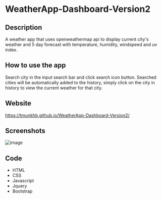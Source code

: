 # WeatherApp-Dashboard-Version2

## Description
A weather app that uses openweathermap api to display current city's weather and 5 day forecast with temperature, humidity, windspeed and uv index. 

## How to use the app
Search city in the input search bar and click search icon button. Searched cities will be automatically added to the history, simply click on the city in history to view the current weather for that city. 

## Website
https://tmunkhb.github.io/WeatherApp-Dashboard-Version2/

## Screenshots
![image](https://user-images.githubusercontent.com/109834827/196305302-1e68a147-c451-416c-a34c-525912b1febc.png)


## Code
- HTML
- CSS
- Javascript
- Jquery
- Bootstrap
